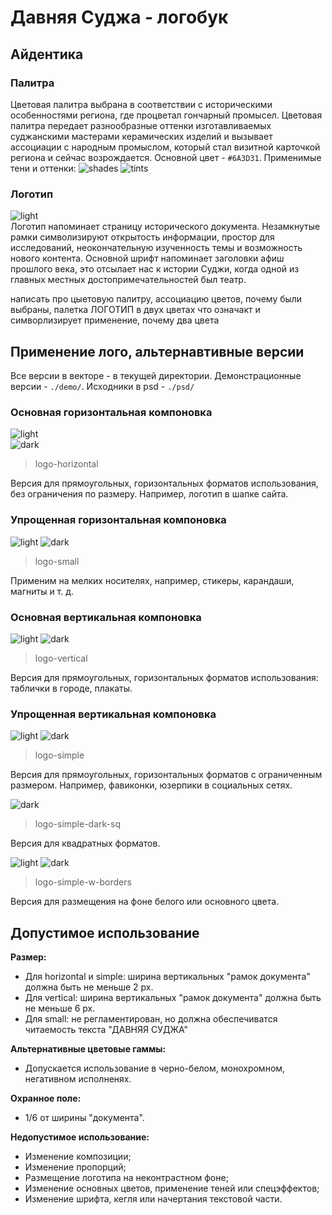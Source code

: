 # Давняя Суджа - логобук
## Айдентика
### Палитра
Цветовая палитра выбрана в соответствии с историческими особенностями региона, где процветал гончарный промысел.
Цветовая палитра передает разнообразные оттенки изготавливаемых суджанскими мастерами керамических изделий и вызывает
ассоциации с народным промыслом, который стал визитной карточкой региона и сейчас возрождается.
Основной цвет - `#6A3D31`. Применимые тени и оттенки:
![shades](demo/shades.jpg)
![tints](demo/tints.jpg)
### Логотип
![light](demo/logo-horizontal.jpg)<br>
Логотип напоминает страницу исторического документа. Незамкнутые рамки символизируют открытость информации,
простор для исследований, неокончательную изученность темы и возможность нового контента. Основной шрифт напоминает
заголовки афиш прошлого века, это отсылает нас к истории Суджи, когда одной из главных местных достопримечательностей
был театр.

написать про цыетовую палитру, ассоциацию цветов, почему были выбраны, палетка
ЛОГОТИП в двух цветах
что означакт и симворлизирует
применение, почему два цвета
## Применение лого, альтернавтивные версии
Все версии в векторе - в текущей директории. Демонстрационные версии - `./demo/`. Исходники в psd - `./psd/`
### Основная горизонтальная компоновка
![light](demo/logo-horizontal.jpg)<br>
![dark](demo/logo-horizontal-dark.jpg)<br>
> logo-horizontal

Версия для прямоугольных, горизонтальных форматов использования, без ограничения по размеру. Например, логотип в шапке
сайта.
### Упрощенная горизонтальная компоновка
![light](demo/logo-small.jpg)
![dark](demo/logo-small-dark.jpg)<br>
> logo-small

Применим на мелких носителях, например, стикеры, карандаши, магниты и т. д.
### Основная вертикальная компоновка
![light](demo/logo-vertical.jpg)
![dark](demo/logo-vertical-dark.jpg)<br>
> logo-vertical

Версия для прямоугольных, горизонтальных форматов использования: таблички в городе, плакаты.
### Упрощенная вертикальная компоновка
![light](demo/logo-simple.jpg)
![dark](demo/logo-simple-dark.jpg)<br>
> logo-simple

Версия для прямоугольных, горизонтальных форматов c ограниченным размером. Например, фавиконки, юзерпики в социальных
сетях.

![dark](demo/logo-simple-dark-sq.jpg)<br>
> logo-simple-dark-sq

Версия для квадратных форматов.

![light](demo/logo-simple-w-borders.jpg)
![dark](demo/logo-simple-dark-w-borders.jpg)<br>
> logo-simple-w-borders

Версия для размещения на фоне белого или основного цвета.

## Допустимое использование
__Размер:__
- Для horizontal и simple: ширина вертикальных "рамок документа" должна быть не меньше 2 px.
- Для vertical: ширина вертикальных "рамок документа" должна быть не меньше 6 px.
- Для small: не регламентирован, но должна обеспечиватся читаемость текста "ДАВНЯЯ СУДЖА"

__Альтернативные цветовые гаммы:__
- Допускается использование в черно-белом, монохромном, негативном исполненях.

__Охранное поле:__
- 1/6 от ширины "документа".

__Недопустимое использование:__
- Изменение композиции;
- Изменение пропорций;
- Размещение логотипа на неконтрастном фоне;
- Изменение основных цветов, применение теней или спецэффектов;
- Изменение шрифта, кегля или начертания текстовой части.
